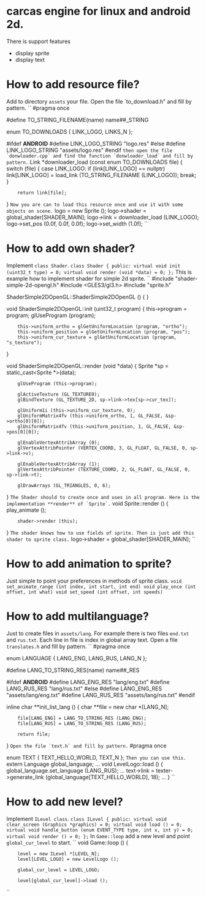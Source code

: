 # carcas engine for linux and android 2d.
There is support features
* display sprite
* display text

# How to add resource file?
Add to directory `assets` your file. Open the file `to_download.h" and fill by pattern.
``
#pragma once

#define TO_STRING_FILENAME(name) name##_STRING


enum TO_DOWNLOADS {
        LINK_LOGO,
        LINKS_N
};

#ifdef __ANDROID__
#define LINK_LOGO_STRING                  "logo.res"
#else
#define LINK_LOGO_STRING                  "assets/logo.res"
#endif
``
then open the file `donwloader.cpp` and find the function `donwloader_load` and fill by pattern.
``
Link *downloader_load (const enum TO_DOWNLOADS file)
{
        switch (file) {
                case LINK_LOGO:
                        if (link[LINK_LOGO] == nullptr)
                                link[LINK_LOGO] = load_link (TO_STRING_FILENAME (LINK_LOGO));
                        break;
        }

        return link[file];
}
``
Now you are can to load this resource once and use it with some objects on scene.
``
        logo = new Sprite ();
        logo->shader = global_shader[SHADER_MAIN];
        logo->link = downloader_load (LINK_LOGO);
        logo->set_pos (0.0f, 0.0f, 0.0f);
        logo->set_width (1.0f);
``
# How to add own shader?
Implement `class Shader`.
``
class Shader {
        public:
                virtual void init (uint32_t type) = 0;
                virtual void render (void *data) = 0;
};
``
This is example how to implement shader for simple 2d sprite.
``
#include "shader-simple-2d-opengl.h"
#include <GLES3/gl3.h>
#include "sprite.h"

ShaderSimple2DOpenGL::ShaderSimple2DOpenGL ()
{
}

void ShaderSimple2DOpenGL::init (uint32_t program)
{
        this->program = program;
        glUseProgram (program);

        this->uniform_ortho = glGetUniformLocation (program, "ortho");
        this->uniform_position = glGetUniformLocation (program, "pos");
        this->uniform_cur_texture = glGetUniformLocation (program, "s_texture");
}

void ShaderSimple2DOpenGL::render (void *data)
{
        Sprite *sp = static_cast<Sprite *>(data);

        glUseProgram (this->program);

        glActiveTexture (GL_TEXTURE0);
        glBindTexture (GL_TEXTURE_2D, sp->link->tex[sp->cur_tex]);

        glUniform1i (this->uniform_cur_texture, 0);
        glUniformMatrix4fv (this->uniform_ortho, 1, GL_FALSE, &sp->ortho[0][0]);
        glUniformMatrix4fv (this->uniform_position, 1, GL_FALSE, &sp->pos[0][0]);

        glEnableVertexAttribArray (0);
        glVertexAttribPointer (VERTEX_COORD, 3, GL_FLOAT, GL_FALSE, 0, sp->link->v);

        glEnableVertexAttribArray (1);
        glVertexAttribPointer (TEXTURE_COORD, 2, GL_FLOAT, GL_FALSE, 0, sp->link->t);

        glDrawArrays (GL_TRIANGLES, 0, 6);
}
``
The Shader should to create once and uses in all program. Here is the implementation **render** of `Sprite`.
``
void Sprite::render ()
{
        play_animate ();

        shader->render (this);
}
``
The shader knows how to use fields of sprite. Then is just add this shader to sprite class.
``
        logo->shader = global_shader[SHADER_MAIN];
``
# How to add animation to sprite?
Just simple to point your preferences in methods of sprite class.
``
void set_animate_range (int index, int start, int end)
void play_once (int offset, int what)
void set_speed (int offset, int speeds)
``
# How to add multilanguage?
Just to create files in `assets/lang`. For example there is two files `end.txt` and `rus.txt`. Each line in file is index in global array text. Open a file `translates.h` and fill by pattern.
``
#pragma once

enum LANGUAGE {
        LANG_ENG,
        LANG_RUS,
        LANG_N
};

#define LANG_TO_STRING_RES(name) name##_RES

#ifdef __ANDROID__
#define LANG_ENG_RES                          "lang/eng.txt"
#define LANG_RUS_RES                          "lang/rus.txt"
#else
#define LANG_ENG_RES                          "assets/lang/eng.txt"
#define LANG_RUS_RES                          "assets/lang/rus.txt"
#endif

inline char **init_list_lang ()
{
        char **file = new char *[LANG_N];

        file[LANG_ENG] = LANG_TO_STRING_RES (LANG_ENG);
        file[LANG_RUS] = LANG_TO_STRING_RES (LANG_RUS);

        return file;
}
``
Open the file `text.h` and fill by pattern.
``
#pragma once 

enum TEXT {
        TEXT_HELLO_WORLD,
        TEXT_N
};
``
Then you can use this.
``
extern Language global_language;
...
void LevelLogo::load ()
{
        global_language.set_language (LANG_RUS);
	...
        text->link = texter->generate_link (global_language[TEXT_HELLO_WORLD], 18);
	...
}
``
# How to add new level?
Implement `ILevel class`.
``
class ILevel {
        public:
                virtual void clear_screen (Graphics *graphics) = 0;
                virtual void load () = 0;
                virtual void handle_button (enum EVENT_TYPE type, int x, int y) = 0;
                virtual void render () = 0;
};
``
In `Game::loop` add a new level and point `global_cur_level` to start.
``
void Game::loop ()
{

        level = new ILevel *[LEVEL_N];
        level[LEVEL_LOGO] = new LevelLogo ();

        global_cur_level = LEVEL_LOGO;

        level[global_cur_level]->load ();
``
